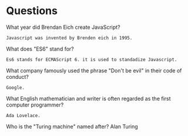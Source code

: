 # Questions

What year did Brendan Eich create JavaScript?

```
Javascript was invented by Brenden eich in 1995.
```

What does "ES6" stand for?
```
Es6 stands for ECMAScript 6. it is used to standadize Javascript.

```

What company famously used the phrase "Don't be evil" in their code of conduct?

```
Google. 
```

What English mathematician and writer is often regarded as the first computer programmer?
```
Ada Lovelace.
```

Who is the "Turing machine" named after?
Alan Turing
```

```
